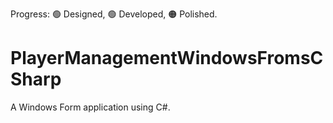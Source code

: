 Progress: 🟢 Designed, 🟢 Developed, 🟠 Polished.
# PlayerManagementWindowsFromsCSharp

A Windows Form application using C#.
